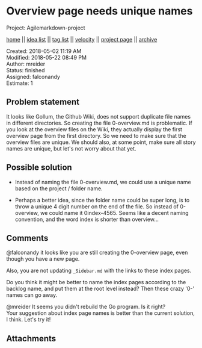# Overview page needs unique names

Project: Agilemarkdown-project

[home](../index.md) || [idea list](../ideas.md) || [tag list](../tags.md) || [velocity](../velocity.md) || [project page](../agilemarkdown-project.md) || [archive](archive.md)

Created: 2018-05-02 11:19 AM  
Modified: 2018-05-22 08:49 PM  
Author: mreider  
Status: finished  
Assigned: falconandy  
Estimate: 1  

## Problem statement

It looks like Gollum, the Github Wiki, does not support duplicate file names in different directories. So creating the file 0-overview.md is problematic. If you look at the overview files on the Wiki, they actually display the first overview page from the first directory. So we need to make sure that the overview files are unique. We should also, at some point, make sure all story names are unique, but let's not worry about that yet.

## Possible solution

- Instead of naming the file 0-overview.md, we could use a unique name based on the project / folder name.

- Perhaps a better idea, since the folder name could be super long, is to throw a unique 4 digit number on the end of the file. So instead of 0-overview, we could name it 0index-4565. Seems like a decent naming convention, and the word index is shorter than overview...

## Comments

 @falconandy it looks like you are still creating the 0-overview page, even though you have a new page.

Also, you are not updating `_Sidebar.md` with the links to these index pages.

Do you think it might be better to name the index pages according to the backlog name, and put them at the root level instead? Then these crazy '0-' names can go away.

 @mreider It seems you didn't rebuild the Go program. Is it right?   
Your suggestion about index page names is better than the current solution, I think. Let's try it! 

## Attachments
